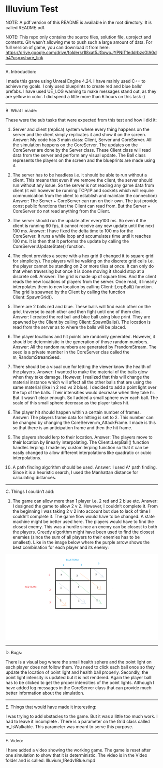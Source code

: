 # Illuvium Test

NOTE: A pdf version of this README is available in the root directory. It is called README.pdf.

NOTE: This repo only contains the source files, solution file, uproject and contents. Git wasn't allowing 
me to push such a large amount of data. For full version of game, 
you can download it from here: https://drive.google.com/drive/folders/1l8xat5JGowoJYPNiT1eddrbzsGlA0dh4?usp=share_link

-------------------------------------------------------------------
A. Introduction:

I made this game using Unreal Engine 4.24. I have mainly used C++ to achieve my goals. I only used
blueprints to create red and blue balls’ prefabs.
I have used UE_LOG warning to make messages stand out, as they are yellow in color.
I did spend a little more than 6 hours on this task :)

-------------------------------------------------------------------
B. What I made:

These were the sub tasks that were expected from this test and how I did it:
1. Server and client (replica) system where every thing happens on the server and the client
simply replicates it and show it on the screen.
Answer: My code has 3 main class: Client, Server and CoreServer. All the simulation happens
on the CoreServer. The updates on the CoreServer are done by the Server class. These Client
class will read data from the server and perform any visual update. The Ball class represents the
players on the screen and the blueprints are made using it.

2. The server has to be headless i.e. it should be able to run without a client. This means that even
if we remove the client, the server should run without any issue. So the server is not reading
any game data from client (it will however be running TCP/IP and sockets which will require
communication from the client to establish and maintain the connection)
Answer: The Server + CoreServer can run on their own. The just provide const public functions
that the Client can read from. But the Server + CoreServer do not read anything from the Client.

3. The server should run the update after every100 ms. So even if the client is running 60 fps, it
cannot receive any new update until the next 100 ms.
Answer: I have fixed the delta time to 100 ms for the CoreServer. It runs a while loop and
accumulates time until it reaches 100 ms. It is then that it performs the update by calling the
CoreServer::UpdateState() function.

4. The client provides a scene with a hex grid (I changed it to square grid for simplicity). The
players will be walking on the discrete grid cells i.e. the player cannot be standing on 2 or
more tiles at once. It can only do that when traversing but once it is done moving it should stop
at a discrete cell.
Answer: The grid is made up of square tiles. And the client reads the new locations of players
from the server. Once read, it linearly interpolates them to new location by calling
Client::LerpBall() function. The grid is spawned by the Client by calling the function
Client::SpawnGrid().

5. There are 2 balls red and blue. These balls will find each other on the grid, traverse to each
other and then fight until one of them dies.
Answer: I created the red ball and blue ball using blue print. They are spawned by the Client by
calling Client::SpawnBalls(). The location is read from the server as to where the balls will be
placed.

6. The player locations and hit points are randomly generated. However, it should be
deterministic in the generation of those random numbers.
Answer: All the random numbers are generated by FrandomStream. The seed is a private
member in the CoreServer clas called the m_RandomStreamSeed.

7. There should be a visual cue for letting the viewer know the health of the players.
Answer: I wanted to make the material of the balls glow when they take damage. However, I
realized that this will change the material instance which will affect all the other balls that are
using the same material (like in 2 red vs 2 blue). I decided to add a point light over the top of
the balls. Their intensities would decrease when they take hi. But it wasn’t clear enough. So I
added a small sphere over each ball. The scale of this small sphere decrease as the player takes
hit.

8. The player hit should happen within a certain number of frames.
Answer: The players frame data for hitting is set to 2. This number can be changed by changing
the CoreServer::m_AttackFrame. I made is this so that there is an anticipation frame and then
the hit frame.

9. The players should lerp to their location.
Answer: The players move to their location by linearly interpolating. The Client::LerpBall()
function handles lerping. I made my custom lerping function so that it can be easily changed to
allow different interpolations like quadratic or cubic interpolations.

10. A path finding algorithm should be used.
Answer: I used A* path finding. Since it is a heuristic search, I used the Manhattan distance for
calculating distances.

-------------------------------------------------------------------
C. Things I couldn’t add:

1. The game can allow more than 1 player i.e. 2 red and 2 blue etc.
Answer: I designed the game to allow 2 v 2. However, I couldn’t complete it. From the
beginning I was taking 2 v 2 into account but due to lack of time I couldn’t complete it. The
game flow would have to be changed. A state machine might be better used here. The players
would have to find the closest enemy. This was a hurdle since an enemy can be closest to both
the players. Greedy algorithm might have been used to find the closest enemies (since the sum
of all players to their enemies has to be smallest). Like in the image below where the purple
arrow shows the best combination for each player and its enemy:

![Image](Greedy.png)

-------------------------------------------------------------------
D. Bugs:

There is a visual bug where the small health sphere and the point light on each player does not follow
them. You need to click each ball once so they update the location of point light and health ball
properly. Secondly, the point light intensity is updated but it is not rendered. Again the player ball has
to be clicked to get the proper intensities of the point lights.
Although I have added log messages in the CoreServer class that can provide much better information
about the simulation.

-------------------------------------------------------------------
E. Things that would have made it interesting:

I was trying to add obstacles to the game. But it was a little too much work. I had to leave it incomplete
. There is a parameter on the Grid class called m_IsWalkable. This parameter was meant to serve this
purpose.

-------------------------------------------------------------------
F. Video:

I have added a video showing the working game. The game is reset after one simulation to show that it
is deterministic. The video is in the Video folder and is called: Illuvium_1Redv1Blue.mp4

